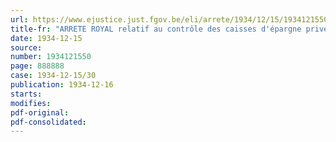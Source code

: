 ```yaml
---
url: https://www.ejustice.just.fgov.be/eli/arrete/1934/12/15/1934121550/justel
title-fr: "ARRETE ROYAL relatif au contrôle des caisses d'épargne privées et des entreprises, autres que les banques de dépôt, recevant des dépôts d'argent"
date: 1934-12-15
source:
number: 1934121550
page: 888888
case: 1934-12-15/30
publication: 1934-12-16
starts:
modifies:
pdf-original:
pdf-consolidated:
---
```


